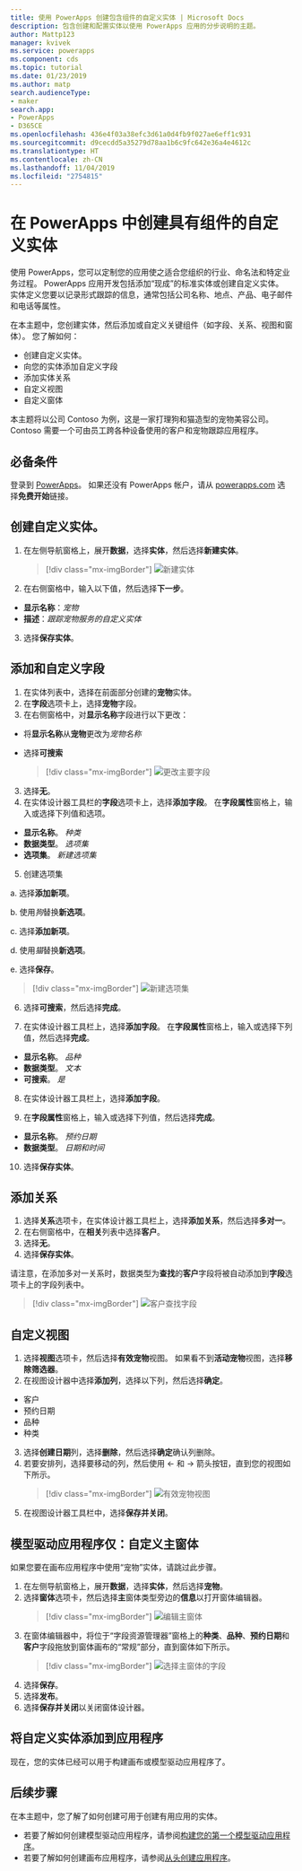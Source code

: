 ```yaml
---
title: 使用 PowerApps 创建包含组件的自定义实体 | Microsoft Docs
description: 包含创建和配置实体以使用 PowerApps 应用的分步说明的主题。
author: Mattp123
manager: kvivek
ms.service: powerapps
ms.component: cds
ms.topic: tutorial
ms.date: 01/23/2019
ms.author: matp
search.audienceType:
- maker
search.app:
- PowerApps
- D365CE
ms.openlocfilehash: 436e4f03a38efc3d61a0d4fb9f027ae6eff1c931
ms.sourcegitcommit: d9cecdd5a35279d78aa1b6c9fc642e36a4e4612c
ms.translationtype: HT
ms.contentlocale: zh-CN
ms.lasthandoff: 11/04/2019
ms.locfileid: "2754815"
---
```

# <a name="create-a-custom-entity-that-has-components-in-powerapps"></a>在 PowerApps 中创建具有组件的自定义实体

使用 PowerApps，您可以定制您的应用使之适合您组织的行业、命名法和特定业务过程。 PowerApps 应用开发包括添加“现成”的标准实体或创建自定义实体。 实体定义您要以记录形式跟踪的信息，通常包括公司名称、地点、产品、电子邮件和电话等属性。 

在本主题中，您创建实体，然后添加或自定义关键组件（如字段、关系、视图和窗体）。 您了解如何：

- 创建自定义实体。
- 向您的实体添加自定义字段
- 添加实体关系
- 自定义视图 
- 自定义窗体

本主题将以公司 Contoso 为例，这是一家打理狗和猫造型的宠物美容公司。 Contoso 需要一个可由员工跨各种设备使用的客户和宠物跟踪应用程序。

## <a name="prerequisites"></a>必备条件

登录到 [PowerApps](https://make.powerapps.com/?utm_source=padocs&utm_medium=linkinadoc&utm_campaign=referralsfromdoc)。 如果还没有 PowerApps 帐户，请从 [powerapps.com](https://make.powerapps.com/?utm_source=padocs&utm_medium=linkinadoc&utm_campaign=referralsfromdoc) 选择**免费开始**链接。

## <a name="create-a-custom-entity"></a>创建自定义实体。

1. 在左侧导航窗格上，展开**数据**，选择**实体**，然后选择**新建实体**。
    > [!div class="mx-imgBorder"] 
    > ![新建实体](media/create-custom-entity/create-new-entity.png)
2. 在右侧窗格中，输入以下值，然后选择**下一步**。
  - **显示名称**：*宠物* 
  - **描述**：*跟踪宠物服务的自定义实体*
3. 选择**保存实体**。

## <a name="add-and-customize-fields"></a>添加和自定义字段
 
1. 在实体列表中，选择在前面部分创建的**宠物**实体。
2. 在**字段**选项卡上，选择**宠物**字段。
3. 在右侧窗格中，对**显示名称**字段进行以下更改： 
  - 将**显示名称**从**宠物**更改为*宠物名称*
  - 选择**可搜索**  
  
    > [!div class="mx-imgBorder"] 
    > ![更改主要字段](media/create-custom-entity/primary-field.png)
3. 选择**无**。
4. 在实体设计器工具栏的**字段**选项卡上，选择**添加字段**。 在**字段属性**窗格上，输入或选择下列值和选项。
  - **显示名称**。 *种类*
  - **数据类型**。 *选项集*
  - **选项集**。 *新建选项集*
5. 创建选项集

  a. 选择**添加新项**。 
  
  b. 使用*狗*替换**新选项**。 
   
  c. 选择**添加新项**。 
    
  d.  使用*猫*替换**新选项**。 
    
  e. 选择**保存**。 

  > [!div class="mx-imgBorder"] 
  > ![新建选项集](media/create-custom-entity/optionset-add-items.png)

6. 选择**可搜索**，然后选择**完成**。

7. 在实体设计器工具栏上，选择**添加字段**。 在**字段属性**窗格上，输入或选择下列值，然后选择**完成**。
  - **显示名称**。 *品种*
  - **数据类型**。 *文本*
  - **可搜索**。 *是*

8. 在实体设计器工具栏上，选择**添加字段**。 

9. 在**字段属性**窗格上，输入或选择下列值，然后选择**完成**。 
  - **显示名称**。 *预约日期*
  - **数据类型**。 *日期和时间*

10. 选择**保存实体**。

## <a name="add-a-relationship"></a>添加关系

1. 选择**关系**选项卡，在实体设计器工具栏上，选择**添加关系**，然后选择**多对一**。 
2. 在右侧窗格中，在**相关**列表中选择**客户**。
3. 选择**无**。
4. 选择**保存实体**。

  请注意，在添加多对一关系时，数据类型为**查找**的**客户**字段将被自动添加到**字段**选项卡上的字段列表中。
  > [!div class="mx-imgBorder"]
  > ![客户查找字段](media/create-custom-entity/account-lookup-field.png)

## <a name="customize-a-view"></a>自定义视图

1. 选择**视图**选项卡，然后选择**有效宠物**视图。 如果看不到**活动宠物**视图，选择**移除筛选器**。
2. 在视图设计器中选择**添加列**，选择以下列，然后选择**确定**。
  - 客户
  - 预约日期 
  - 品种 
  - 种类
3. 选择**创建日期**列，选择**删除**，然后选择**确定**确认列删除。
4. 若要安排列，选择要移动的列，然后使用 <- 和 -> 箭头按钮，直到您的视图如下所示。
    > [!div class="mx-imgBorder"] 
    > ![有效宠物视图](media/create-custom-entity/active-pets-view.png)
5. 在视图设计器工具栏中，选择**保存并关闭**。  

## <a name="model-driven-apps-only-customize-the-main-form"></a>模型驱动应用程序仅：自定义主窗体

如果您要在画布应用程序中使用“宠物”实体，请跳过此步骤。 

1. 在左侧导航窗格上，展开**数据**，选择**实体**，然后选择**宠物**。
2. 选择**窗体**选项卡，然后选择**主**窗体类型旁边的**信息**以打开窗体编辑器。
    > [!div class="mx-imgBorder"] 
    > ![编辑主窗体](media/create-custom-entity/main-form-edit.png)
3. 在窗体编辑器中，将位于“字段资源管理器”窗格上的**种类**、**品种**、**预约日期**和**客户**字段拖放到窗体画布的“常规”部分，直到窗体如下所示。
    > [!div class="mx-imgBorder"] 
    > ![选择主窗体的字段](media/create-custom-entity/main-form-edit2.png) 
4. 选择**保存**。
5. 选择**发布**。
6. 选择**保存并关闭**以关闭窗体设计器。

## <a name="add-the-custom-entity-to-an-app"></a>将自定义实体添加到应用程序

现在，您的实体已经可以用于构建画布或模型驱动应用程序了。 

## <a name="next-steps"></a>后续步骤

在本主题中，您了解了如何创建可用于创建有用应用的实体。 
- 若要了解如何创建模型驱动应用程序，请参阅[构建您的第一个模型驱动应用程序](../model-driven-apps/build-first-model-driven-app.md)。
- 若要了解如何创建画布应用程序，请参阅[从头创建应用程序](../canvas-apps/get-started-create-from-blank.md)。
